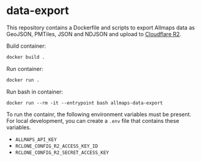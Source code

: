 # data-export

This repository contains a Dockerfile and scripts to export Allmaps data as GeoJSON, PMTiles, JSON and NDJSON and upload to [Cloudflare R2](https://developers.cloudflare.com/r2).

Build container:

```sh
docker build .
```

Run container:

```sh
docker run .
```

Run bash in container:

```
docker run --rm -it --entrypoint bash allmaps-data-export
```

To run the containr, the following environment variables must be present. For local development, you can create a `.env` file that contains these variables.

- `ALLMAPS_API_KEY`
- `RCLONE_CONFIG_R2_ACCESS_KEY_ID`
- `RCLONE_CONFIG_R2_SECRET_ACCESS_KEY`
